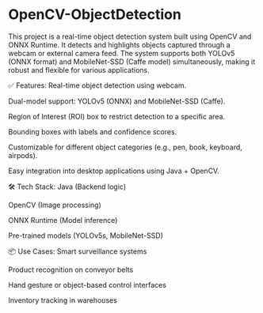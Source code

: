 # OpenCV-ObjectDetection
This project is a real-time object detection system built using OpenCV and ONNX Runtime. It detects and highlights objects captured through a webcam or external camera feed. The system supports both YOLOv5 (ONNX format) and MobileNet-SSD (Caffe model) simultaneously, making it robust and flexible for various applications.

✅ Features:
Real-time object detection using webcam.

Dual-model support: YOLOv5 (ONNX) and MobileNet-SSD (Caffe).

Region of Interest (ROI) box to restrict detection to a specific area.

Bounding boxes with labels and confidence scores.

Customizable for different object categories (e.g., pen, book, keyboard, airpods).

Easy integration into desktop applications using Java + OpenCV.

🛠 Tech Stack:
Java (Backend logic)

OpenCV (Image processing)

ONNX Runtime (Model inference)

Pre-trained models (YOLOv5s, MobileNet-SSD)

📦 Use Cases:
Smart surveillance systems

Product recognition on conveyor belts

Hand gesture or object-based control interfaces

Inventory tracking in warehouses
